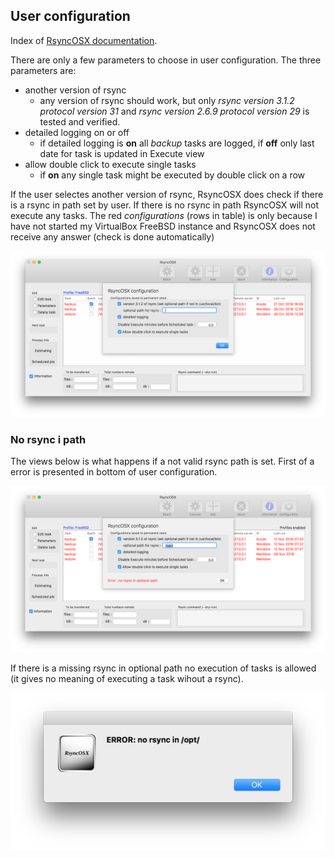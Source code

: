 ## User configuration

Index of [RsyncOSX documentation](https://rsyncosx.github.io/Documentation/).

There are only a few parameters to choose in user configuration. The three parameters are:
 
 - another version of rsync
 	- any version of rsync should work, but only _rsync  version 3.1.2  protocol version 31_ and _rsync  version 2.6.9  protocol version 29_ is tested and verified. 
 - detailed logging on or off 
 	- if detailed logging is **on** all _backup_ tasks are logged, if **off** only last date for task is updated in Execute view
 - allow double click to execute single tasks
 	- if **on** any single task might be executed by double click on a row
 
If the user selectes another version of rsync, RsyncOSX does check if there is a rsync in path set by user. If there is no rsync in path RsyncOSX will not execute any tasks. The red _configurations_ (rows in table) is only because I have not started my VirtualBox FreeBSD instance and RsyncOSX does not receive any answer (check is done automatically)

![Schedule](screenshots/master/userconfig/user1.png)

### No rsync i path

The views below is what happens if a not valid rsync path is set. First of a error is presented in bottom of user configuration.

![Schedule](screenshots/master/userconfig/user2.png)

If there is a missing rsync in optional path no execution of tasks is allowed (it gives no meaning of executing a task wihout a rsync).

![Schedule](screenshots/master/userconfig/user3.png)
